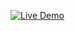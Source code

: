 [![Live Demo](https://img.shields.io/badge/Live%20Demo-Click%20Here-blue.svg)](https://r-antdev.github.io/rock-paper-scissor/)
